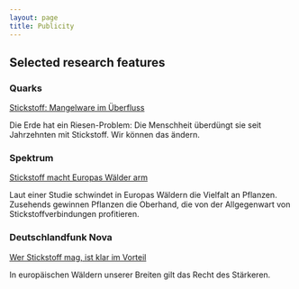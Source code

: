 ```yaml
---
layout: page
title: Publicity
---
```


## Selected research features

### Quarks 

[Stickstoff: Mangelware im Überfluss](https://www.quarks.de/podcast/storyquarks-folge-doppelfolge-das-stickstoffproblem/)

Die Erde hat ein Riesen-Problem: Die Menschheit überdüngt sie seit Jahrzehnten mit Stickstoff. Wir können das ändern. 

### Spektrum
[Stickstoff macht Europas Wälder arm](https://www.spektrum.de/news/stickstoff-macht-europas-waelder-arm/1722154)

Laut einer Studie schwindet in Europas Wäldern die Vielfalt an Pflanzen. Zusehends gewinnen Pflanzen die Oberhand, die von der Allgegenwart von Stickstoffverbindungen profitieren.

### Deutschlandfunk Nova
[Wer Stickstoff mag, ist klar im Vorteil](https://www.deutschlandfunknova.de/nachrichten/artenvielfalt-wer-stickstoff-mag-ist-klar-im-vorteil)

In europäischen Wäldern unserer Breiten gilt das Recht des Stärkeren.

